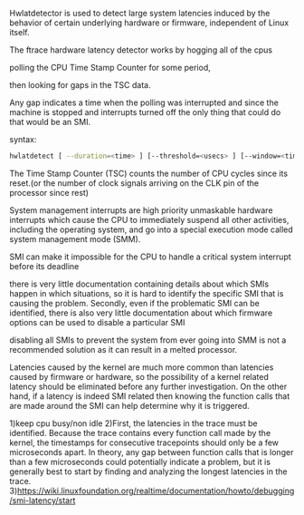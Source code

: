 Hwlatdetector is used to detect large system latencies induced by the behavior of certain underlying hardware or firmware, independent of Linux itself.

The ftrace hardware latency detector works by hogging all of the cpus 

polling the CPU Time Stamp Counter for some period, 

then looking for gaps in the TSC data. 

Any gap indicates a time when the polling was interrupted and since the machine is stopped and interrupts turned off the only thing that could do that would be an SMI.


syntax:
```bash
hwlatdetect [ --duration=<time> ] [--threshold=<usecs> ] [--window=<time interval> ] [--width=<time interval> ] [--hardlimit=<microsecond value> ] [--report=<path> ] [--debug ] [--quiet ] [--watch]
```




The Time Stamp Counter (TSC) counts the number of CPU cycles since its reset.(or the number of clock signals arriving on the CLK pin of the processor since rest)


System management interrupts are high priority unmaskable hardware interrupts which cause the CPU to immediately suspend all other activities, including the operating system, and go into a special execution mode called system management mode (SMM).

SMI can make it impossible for the CPU to handle a critical system interrupt before its deadline

there is very little documentation containing details about which SMIs happen in which situations, so it is hard to identify the specific SMI that is causing the problem. Secondly, even if the problematic SMI can be identified, there is also very little documentation about which firmware options can be used to disable a particular SMI

disabling all SMIs to prevent the system from ever going into SMM is not a recommended solution as it can result in a melted processor. 


 Latencies caused by the kernel are much more common than latencies caused by firmware or hardware, so the possibility of a kernel related latency should be eliminated before any further investigation. On the other hand, if a latency is indeed SMI related then knowing the function calls that are made around the SMI can help determine why it is triggered. 



1)keep cpu busy/non idle
2)First, the latencies in the trace must be identified. Because the trace contains every function call made by the kernel, the timestamps for consecutive tracepoints should only be a few microseconds apart. In theory, any gap between function calls that is longer than a few microseconds could potentially indicate a problem, but it is generally best to start by finding and analyzing the longest latencies in the trace. 
3)https://wiki.linuxfoundation.org/realtime/documentation/howto/debugging/smi-latency/start

